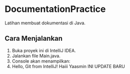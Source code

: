 # DocumentationPractice

Latihan membuat dokumentasi di Java.

## Cara Menjalankan
1. Buka proyek ini di IntelliJ IDEA.
2. Jalankan file Main.java.
3. Console akan menampilkan:
4. Hello, Git from IntelliJ!
   Haiii Yaasmin
   INI UPDATE BARU